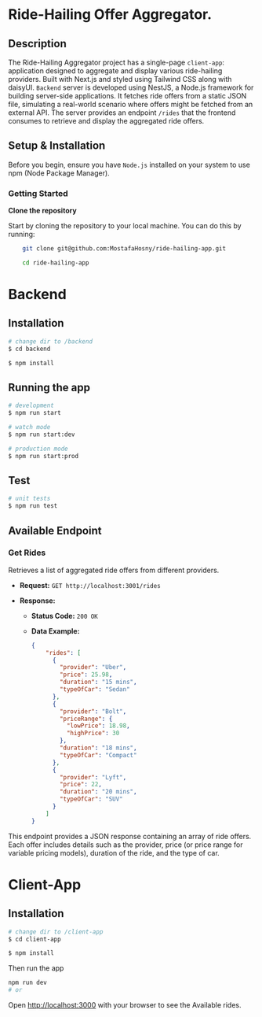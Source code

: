 # Ride-Hailing Offer Aggregator.

## Description

The Ride-Hailing Aggregator project has a single-page `client-app`: application designed to aggregate and display various ride-hailing providers. Built with Next.js and styled using Tailwind CSS along with daisyUI.
`Backend` server is developed using NestJS, a Node.js framework for building server-side applications. It fetches ride offers from a static JSON file, simulating a real-world scenario where offers might be fetched from an external API. The server provides an endpoint `/rides` that the frontend consumes to retrieve and display the aggregated ride offers.

## Setup & Installation

Before you begin, ensure you have `Node.js` installed on your system to use npm (Node Package Manager).

### Getting Started

**Clone the repository**

   Start by cloning the repository to your local machine. You can do this by running:

```bash
    git clone git@github.com:MostafaHosny/ride-hailing-app.git
```
```bash
    cd ride-hailing-app
```

# Backend
## Installation

```bash
# change dir to /backend
$ cd backend
```

```bash
$ npm install
```

## Running the app

```bash
# development
$ npm run start

# watch mode
$ npm run start:dev

# production mode
$ npm run start:prod
```

## Test

```bash
# unit tests
$ npm run test
```
## Available Endpoint

### Get Rides

Retrieves a list of aggregated ride offers from different providers.

- **Request:** `GET http://localhost:3001/rides`

- **Response:**

  - **Status Code:** `200 OK`
  - **Data Example:**

    ```json
    {
        "rides": [
          {
            "provider": "Uber",
            "price": 25.98,
            "duration": "15 mins",
            "typeOfCar": "Sedan"
          },
          {
            "provider": "Bolt",
            "priceRange": {
              "lowPrice": 18.98,
              "highPrice": 30
            },
            "duration": "18 mins",
            "typeOfCar": "Compact"
          },
          {
            "provider": "Lyft",
            "price": 22,
            "duration": "20 mins",
            "typeOfCar": "SUV"
          }
        ]
    }
    ```

This endpoint provides a JSON response containing an array of ride offers. Each offer includes details such as the provider, price (or price range for variable pricing models), duration of the ride, and the type of car.

# Client-App

## Installation

```bash
# change dir to /client-app
$ cd client-app
```

```bash
$ npm install
```

Then run the app

```bash
npm run dev
# or
```
Open [http://localhost:3000](http://localhost:3000) with your browser to see the Available rides.